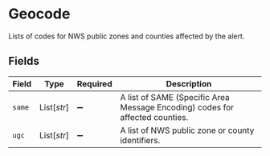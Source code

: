 # Geocode

Lists of codes for NWS public zones and counties affected by the alert.


## Fields

| Field                                                                        | Type                                                                         | Required                                                                     | Description                                                                  |
| ---------------------------------------------------------------------------- | ---------------------------------------------------------------------------- | ---------------------------------------------------------------------------- | ---------------------------------------------------------------------------- |
| `same`                                                                       | List[*str*]                                                                  | :heavy_minus_sign:                                                           | A list of SAME (Specific Area Message Encoding) codes for affected counties. |
| `ugc`                                                                        | List[*str*]                                                                  | :heavy_minus_sign:                                                           | A list of NWS public zone or county identifiers.                             |